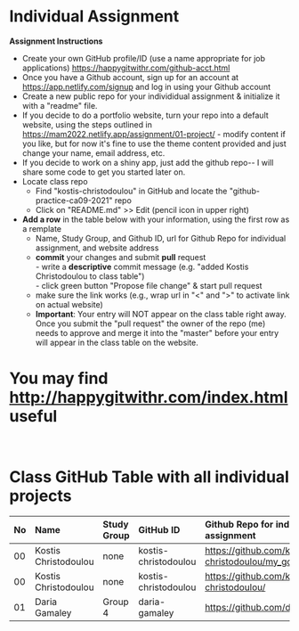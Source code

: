 # Individual Assignment

**Assignment Instructions**

- Create your own GitHub profile/ID (use a name appropriate for job applications) <https://happygitwithr.com/github-acct.html>
- Once you have a Github account, sign up for an account at <https://app.netlify.com/signup> and log in using your Github account
- Create a new public repo for your individidual assignment & initialize it with a "readme" file.
- If you decide to do a portfolio website, turn your repo into a default website, using the steps outlined in <https://mam2022.netlify.app/assignment/01-project/>
       - modify content if you like, but for now it's fine to use the theme content provided and just change your name, email address, etc.
- If you decide to work on a shiny app, just add the github repo-- I will share some code to get you started later on.
- Locate class repo
    - Find "kostis-christodoulou" in GitHub and locate the "github-practice-ca09-2021" repo
    - Click on "README.md" >> Edit (pencil icon in upper right)
- **Add a row** in the table below with your information, using the first row as a remplate
    - Name, Study Group, and Github ID, url for Github Repo for individual assignment, and  website address 
    - **commit** your changes and submit **pull** request   
            - write a **descriptive** commit message (e.g. "added Kostis Christodoulou to class table")  
            - click green button "Propose file change" & start pull request  
    - make sure the link works (e.g., wrap url in "<" and ">" to activate link on actual website)  
    - **Important**: Your entry will NOT appear on the class table right away.  Once you submit the "pull request" the owner of the repo (me) needs to approve and merge it into the "master" before your entry will appear in the class table on the website. 

# You may find <http://happygitwithr.com/index.html> useful
 
<br>

# Class GitHub Table with all individual projects

|No | Name | Study Group | GitHub ID            |Github Repo for individual assignment                      |Website address              |Date Added     |  
|:---|:----------------------|:--------------|:---------------------|:------------------------------------------------------|:------------------------------------|:-----------------------| 
|00|Kostis Christodoulou   | none     | kostis-christodoulou |<https://github.com/kostis-christodoulou/my_gorgeous_website>   |<https://kostisportfolio-2021.netlify.app/>        |2021-08-28 |
|00|Kostis Christodoulou   | none     | kostis-christodoulou |<https://github.com/kostis-christodoulou/>   |<https://kchristodoulou.shinyapps.io/portfolio_capm_dashboard/>        |2021-08-28 |
|01|Daria Gamaley   | Group 4     | daria-gamaley |https://github.com/daria-gamaley   |        |2021-09-27|
